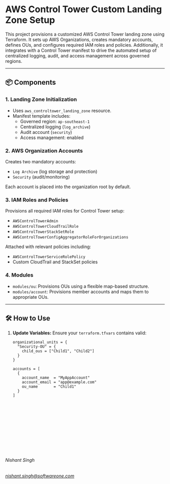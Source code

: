 # AWS Control Tower Custom Landing Zone Setup

This project provisions a customized AWS Control Tower landing zone using Terraform. It sets up AWS Organizations, creates mandatory accounts, defines OUs, and configures required IAM roles and policies. Additionally, it integrates with a Control Tower manifest to drive the automated setup of centralized logging, audit, and access management across governed regions.

---

## 📦 Components

### 1. **Landing Zone Initialization**
- Uses `aws_controltower_landing_zone` resource.
- Manifest template includes:
  - Governed region: `ap-southeast-1`
  - Centralized logging (`log_archive`)
  - Audit account (`security`)
  - Access management: enabled

### 2. **AWS Organization Accounts**
Creates two mandatory accounts:
- `Log Archive` (log storage and protection)
- `Security` (audit/monitoring)

Each account is placed into the organization root by default.

### 3. **IAM Roles and Policies**
Provisions all required IAM roles for Control Tower setup:
- `AWSControlTowerAdmin`
- `AWSControlTowerCloudTrailRole`
- `AWSControlTowerStackSetRole`
- `AWSControlTowerConfigAggregatorRoleForOrganizations`

Attached with relevant policies including:
- `AWSControlTowerServiceRolePolicy`
- Custom CloudTrail and StackSet policies

### 4. **Modules**
- `modules/ou`: Provisions OUs using a flexible map-based structure.
- `modules/account`: Provisions member accounts and maps them to appropriate OUs.

---

## 🛠️ How to Use

1. **Update Variables:**
   Ensure your `terraform.tfvars` contains valid:
   ```hcl
   organizational_units = {
     "Security-OU" = {
       child_ous = ["Child1", "Child2"]
     }
   }

   accounts = [
     {
       account_name  = "MyAppAccount"
       account_email = "app@example.com"
       ou_name       = "Child1"
     }
   ]













###### Nishant Singh
###### nishant.singh@softwareone.com



